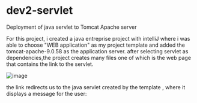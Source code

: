 # dev2-servlet
Deployment of java servlet to Tomcat Apache server


For this project, i created a java entreprise project with intelliJ where i was able to choose "WEB application" as my project template and added the tomcat-apache-9.0.58 as the application server.
after selecting servlet as dependencies,the project creates many files one of which is the web page that contains the link to the servlet.


![image](https://user-images.githubusercontent.com/65030802/152699817-1c5dbfed-8328-41e7-b3ff-519af6bdeb25.png)


the link redirects us to the java servlet created by the template , where it displays a message for the user: 



